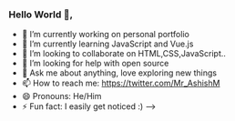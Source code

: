 ### Hello World 👋, 





- 🔭 I’m currently working on personal portfolio
- 🌱 I’m currently learning JavaScript and Vue.js
- 👯 I’m looking to collaborate on HTML,CSS,JavaScript..
- 🤔 I’m looking for help with open source
- 💬 Ask me about anything, love exploring new things
- 📫 How to reach me: https://twitter.com/Mr_AshishM
- 😄 Pronouns: He/Him
- ⚡ Fun fact: I easily get noticed :)
-->
